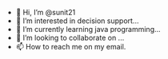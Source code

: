 - 👋 Hi, I’m @sunit21
- 👀 I’m interested in decision support...
- 🌱 I’m currently learning java programming...
- 💞️ I’m looking to collaborate on ...
- 📫 How to reach me on my email.

<!---
sunit21/sunit21 is a ✨ special ✨ repository because its `README.md` (this file) appears on your GitHub profile.
You can click the Preview link to take a look at your changes.
--->
